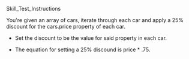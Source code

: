 Skill_Test_Instructions

You're given an array of cars, iterate through each car and apply a 25%
  discount for the cars.price property of each car. 
  
 * Set the discount to be the value for said property in each car. 
  
  * The equation for setting a 25% discound is price * .75.
